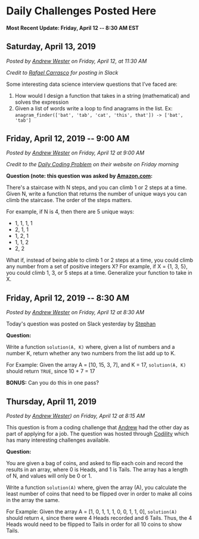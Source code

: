 # Daily Challenges Posted Here

#### Most Recent Update: Friday, April 12 -- 8:30 AM EST

## Saturday, April 13, 2019
*Posted by [Andrew Wester](https://github.com/steeznation16) on Friday, April 12, at 11:30 AM*

*Credit to [Rafael Carrasco](https://github.com/erdosn) for posting in Slack*

Some interesting data science interview questions that I’ve faced are:
1) How would I design a function that takes in a string (mathematical) and solves the expression
2) Given a list of words write a loop to find anagrams in the list. Ex: `anagram_finder(['bat', 'tab', 'cat', 'this', that']) -> ['bat', 'tab']`

## Friday, April 12, 2019 -- 9:00 AM
*Posted by [Andrew Wester](https://github.com/steeznation16) on Friday, April 12 at 9:00 AM*

*Credit to the [Daily Coding Problem](https://www.dailycodingproblem.com/) on their website on Friday morning*

**Question (note: this question was asked by [Amazon.com](amazon.com):** 

There's a staircase with N steps, and you can climb 1 or 2 steps at a time. Given N, write a function that returns the number of unique ways you can climb the staircase. The order of the steps matters.

For example, if N is 4, then there are 5 unique ways:

- 1, 1, 1, 1
- 2, 1, 1
- 1, 2, 1
- 1, 1, 2
- 2, 2

What if, instead of being able to climb 1 or 2 steps at a time, you could climb any number from a set of positive integers X? For example, if X = {1, 3, 5}, you could climb 1, 3, or 5 steps at a time. Generalize your function to take in X.



## Friday, April 12, 2019 -- 8:30 AM
*Posted by [Andrew Wester](https://github.com/steeznation16) on Friday, April 12 at 8:30 AM*

Today's question was posted on Slack yesterday by [Stephan](https://github.com/osterburg)

**Question:**

Write a function `solution(A, K)` where, given a list of numbers and a number K, return whether any two numbers from the list add up to K.

For Example: Given the array A = [10, 15, 3, 7], and K = 17, `solution(A, K)` should return `TRUE`, since 10 + 7 = 17

**BONUS:** Can you do this in one pass?

## Thursday, April 11, 2019
*Posted by [Andrew Wester](https://github.com/steeznation16)) on Friday, April 12 at 8:15 AM*

This question is from a coding challenge that [Andrew](https://github.com/steeznation16) had the other day as part of applying for a job.  The question was hosted through [Codility](https://app.codility.com/programmers/) which has many interesting challenges available.

**Question:**

You are given a bag of coins, and asked to flip each coin and record the results in an array, where 0 is Heads, and 1 is Tails.  The array has a length of N, and values will only be 0 or 1.  

Write a function `solution(A)` where, given the array (A), you calculate the least number of coins that need to be flipped over in order to make all coins in the array the same.

For Example: Given the array A = [1, 0, 1, 1, 1, 0, 0, 1, 1, 0], `solution(A)` should return `4`, since there were 4 Heads recorded and 6 Tails.  Thus, the 4 Heads would need to be flipped to Tails in order for all 10 coins to show Tails.